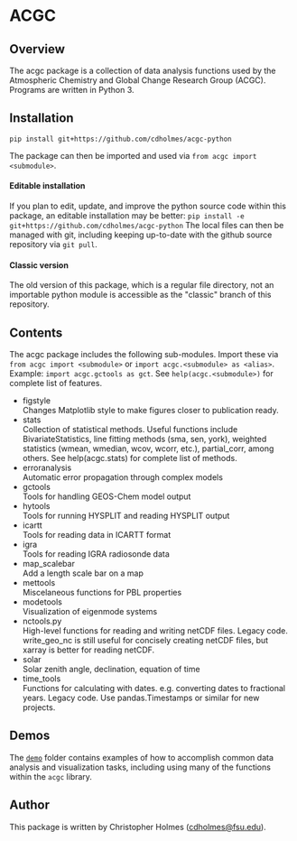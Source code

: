 # ACGC

## Overview
The acgc package is a collection of data analysis functions used by the Atmospheric Chemistry and Global Change Research Group (ACGC). Programs are written in Python 3.

## Installation

`pip install git+https://github.com/cdholmes/acgc-python`

The package can then be imported and used via `from acgc import <submodule>`.

#### Editable installation
If you plan to edit, update, and improve the python source code within this package, an editable installation may be better:
`pip install -e git+https://github.com/cdholmes/acgc-python`
The local files can then be managed with git, including keeping up-to-date with the github source repository via `git pull`.

#### Classic version
The old version of this package, which is a regular file directory, not an importable python module is accessible as the "classic" branch of this repository.

## Contents

The acgc package includes the following sub-modules. Import these via `from acgc import <submodule>` or `import acgc.<submodule> as <alias>`. Example: `import acgc.gctools as gct`. 
See `help(acgc.<submodule>)` for complete list of features.

- figstyle  
Changes Matplotlib style to make figures closer to publication ready. 
- stats  
Collection of statistical methods. Useful functions include BivariateStatistics, line fitting methods (sma, sen, york), weighted statistics (wmean, wmedian, wcov, wcorr, etc.), partial_corr, among others. See help(acgc.stats) for complete list of methods.
- erroranalysis   
Automatic error propagation through complex models
- gctools       
Tools for handling GEOS-Chem model output
- hytools	        
Tools for running HYSPLIT and reading HYSPLIT output
- icartt	        
Tools for reading data in ICARTT format
- igra		        
Tools for reading IGRA radiosonde data
- map_scalebar	        
Add a length scale bar on a map
- mettools        
Miscelaneous functions for PBL properties
- modetools	    
Visualization of eigenmode systems
- nctools.py          
High-level functions for reading and writing netCDF files. Legacy code. write_geo_nc is still useful for concisely creating netCDF files, but xarray is better for reading netCDF.
- solar        
Solar zenith angle, declination, equation of time
- time_tools       
Functions for calculating with dates. e.g. converting dates to fractional years. Legacy code. Use pandas.Timestamps or similar for new projects.

## Demos
The [`demo`](./demo/) folder contains examples of how to accomplish common data analysis and visualization tasks, including using many of the functions within the `acgc` library.

## Author
This package is written by Christopher Holmes (cdholmes@fsu.edu).
